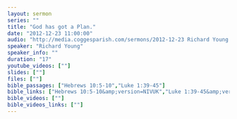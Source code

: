 ```yaml
---
layout: sermon
series: ""
title: "God has got a Plan."
date: "2012-12-23 11:00:00"
audio: "http://media.coggesparish.com/sermons/2012-12-23 Richard Young.mp3"
speaker: "Richard Young"
speaker_info: ""
duration: "17"
youtube_videos: [""]
slides: [""]
files: [""]
bible_passages: ["Hebrews 10:5-10","Luke 1:39-45"]
bible_links: ["Hebrews 10:5-10&amp;version=NIVUK","Luke 1:39-45&amp;version=NIVUK"]
bible_videos: [""]
bible_videos_links: [""]
---
```

